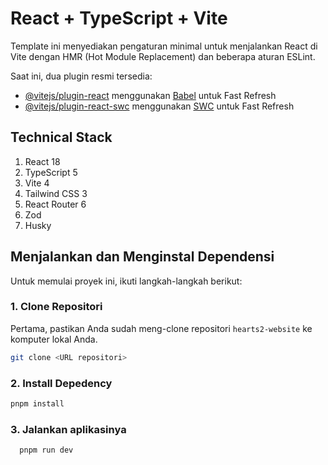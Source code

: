 # React + TypeScript + Vite

Template ini menyediakan pengaturan minimal untuk menjalankan React di Vite dengan HMR (Hot Module Replacement) dan beberapa aturan ESLint.

Saat ini, dua plugin resmi tersedia:

- [@vitejs/plugin-react](https://github.com/vitejs/vite-plugin-react/blob/main/packages/plugin-react/README.md) menggunakan [Babel](https://babeljs.io/) untuk Fast Refresh
- [@vitejs/plugin-react-swc](https://github.com/vitejs/vite-plugin-react-swc) menggunakan [SWC](https://swc.rs/) untuk Fast Refresh


## Technical Stack
1. React 18
2. TypeScript 5
3. Vite 4
4. Tailwind CSS 3
5. React Router 6
6. Zod
8. Husky

## Menjalankan dan Menginstal Dependensi

Untuk memulai proyek ini, ikuti langkah-langkah berikut:

### 1. Clone Repositori
   Pertama, pastikan Anda sudah meng-clone repositori `hearts2-website` ke komputer lokal Anda.
   ```bash
   git clone <URL repositori>
  ```
### 2. Install Depedency
  ```bash
  pnpm install
  ```
### 3. Jalankan aplikasinya
  ```bash
    pnpm run dev
  ```